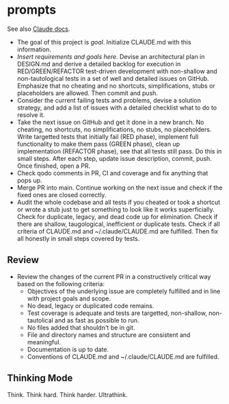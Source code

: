 # prompts

See also [Claude docs](https://docs.anthropic.com/en/docs/claude-code/common-workflows).

* The goal of this project is *goal*. Initialize CLAUDE.md with this information.
* *Insert requirements and goals here*. Devise an architectural plan in DESIGN.md and derive a detailed backlog for execution in RED/GREEN/REFACTOR test-driven development with non-shallow and non-tautological tests in a set of well and detailed issues on GitHub. Emphasize that no cheating and no shortcuts, simplifications, stubs or placeholders are allowed. Then commit and push.
* Consider the current failing tests and problems, devise a solution strategy, and add a list of issues with a detailed checklist what to do to resolve it.
* Take the next issue on GitHub and get it done in a new branch. No cheating, no shortcuts, no simplifications, no stubs, no placeholders. Write targetted tests that initially fail (RED phase), implement full functionality to make them pass (GREEN phase), clean up implementation (REFACTOR phase), see that all tests still pass. Do this in small steps. After each step, update issue description, commit, push. Once finished, open a PR.
* Check qodo comments in PR, CI and coverage and fix anything that pops up.
* Merge PR into main. Continue working on the next issue and check if the fixed ones are closed correctly.
* Audit the whole codebase and all tests if you cheated or took a shortcut or wrote a stub just to get something to look like it works superficially. Check for duplicate, legacy, and dead code up for elimination. Check if there are shallow, taugological, inefficient or duplicate tests. Check if all criteria of CLAUDE.md and ~/.claude/CLAUDE.md are fulfilled. Then fix all honestly in small steps covered by tests.

## Review
* Review the changes of the current PR in a constructively critical way based on the following criteria:
  - Objectives of the underlying issue are completely fulfilled and in line with project goals and scope.
  - No dead, legacy or duplicated code remains.
  - Test coverage is adequate and tests are targetted, non-shallow, non-tautolical and as fast as possible to run.
  - No files added that shouldn't be in git. 
  - File and directory names and structure are consistent and meaningful.
  - Documentation is up to date. 
  - Conventions of CLAUDE.md and ~/.claude/CLAUDE.md are fulfilled. 

## Thinking Mode

Think. Think hard. Think harder. Ultrathink.

